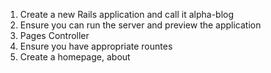1) Create a new Rails application and call it alpha-blog
2) Ensure you can run the server and preview the application
3) Pages Controller
4) Ensure you have appropriate rountes
5) Create a homepage, about